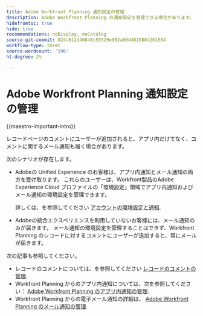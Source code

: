 ```yaml
---
title: Adobe Workfront Planning 通知設定の管理
description: Adobe Workfront Planning の通知設定を管理できる場合があります。 この記事では、通知の環境設定を行う方法について説明します。
hidefromtoc: true
hide: true
recommendations: noDisplay, noCatalog
source-git-commit: 024c612d46848c55529e902a00d481588d261584
workflow-type: tm+mt
source-wordcount: '196'
ht-degree: 2%

---
```



# Adobe Workfront Planning 通知設定の管理

{{maestro-important-intro}}

レコードページのコメントにユーザーが追加されると、アプリ内だけでなく、コメントに関するメール通知も届く場合があります。

次のシナリオが存在します。

* Adobeの Unified Experience のお客様は、アプリ内通知とメール通知の両方を受け取ります。 これらのユーザーは、Workfront製品のAdobe Experience Cloud プロファイルの「環境設定」領域でアプリ内通知およびメール通知の環境設定を管理できます。

  詳しくは、を参照してください [アカウントの環境設定と通知](https://experienceleague.adobe.com/en/docs/core-services/interface/features/account-preferences).

* Adobeの統合エクスペリエンスを利用していないお客様には、メール通知のみが届きます。 メール通知の環境設定を管理することはできず、Workfront Planning のレコードに対するコメントにユーザーが追加すると、常にメールが届きます。

次の記事も参照してください。

* レコードのコメントについては、を参照してください [レコードのコメントの管理](/help/quicksilver/maestro/records/manage-record-comments.md).
* Workfront Planning からのアプリ内通知については、次を参照してください： [Adobe Workfront Planning のアプリ内通知の管理](/help/quicksilver/maestro/notifications/manage-planning-in-app-notifications.md).
* Workfront Planning からの電子メール通知の詳細は、 [Adobe Workfront Planning のメール通知の管理](/help/quicksilver/maestro/notifications/manage-planning-email-notifications.md).